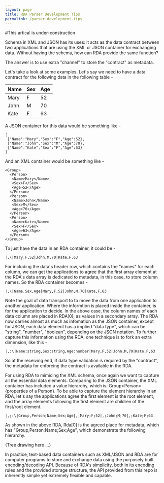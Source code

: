 ```yaml
---
layout: page
title: RDA Parser Development Tips
permalink: /parser-development-tips
---
```


#This artical is under-construction


Schema in XML and JSON has its uses: it acts as the data contract between two applications that are using the XML or JSON container for exchanging data. Without having the schema, how can RDA provide the same function?

The answer is to use extra "channel" to store the "contract" as metadata.

Let's take a look at some examples. Let's say we need to have a data contract for the following data in the following table - 

| Name | Sex | Age | 
|------|-----|-----|
| Mary | F   | 52  | 
| John | M  | 70  |
| Kate | F   | 63  | 

A JSON container for this data would be something like - 

```
[
 {"Name":"Mary","Sex":"F","Age":52},
 {"Name":"John","Sex":"M","Age":70},
 {"Name":"Kate","Sex":"F","Age":63}
]
```

And an XML container would be something like  -
```
<Group>
  <Person>
   <Name>Mary</Name>
   <Sex>F</Sex>
   <Age>52</Age>
  </Person>
  <Person>
   <Name>John</Name>
   <Sex>M</Sex>
   <Age>70</Age>
  </Person>
  <Person>
   <Name>Kate</Name>
   <Sex>F</Sex>
   <Age>63</Age>
  </Person>
</Group>
```

To just have the data in an RDA container, it could be -
```
|,\|Mary,F,52|John,M,70|Kate,F,63
```
For including the data's header row, which contains the "names" for each column, we can get the applications to agree that the first array element at the RDA's data array is dedicated to metadata, in this case, to store column names. So the RDA container becomes - 

```
|,\|Name,Sex,Age|Mary,F,52|John,M,70|Kate,F,63
```

Note the goal of data transport to to move the data from one application to another application. Where the informtion is placed inside the container, is for the application to decide. In the above case, the column names of each data column are placed in RDA[0], as values in a secondary array. The RDA now carries almost as much as infomation as the JSON container, except for JSON, each data element has a implied "data type", which can be "string", "number", "boolean", depending on the JSON notation. To further capture this information using the RDA, one technique is to fork an extra dimension, like this - 

```
|,:\|Name:string,Sex:string,Age:number|Mary,F,52|John,M,70|Kate,F,63
```

So at the receiving end, if data type validation is required by the "contract", the metadata for enforcing the contract is available in the RDA. 

For using RDA to mimicing the XML schema, once again we want to capture all the essential data elements. Comparing to the JSON container, the XML container has included a value hierarchy, which is: Group>Person>{properties of a Person}. To be able to capture the element hierarchy in an RDA, let's say the applications agree the first element is the root element, and the array elements following the first element are children of the first/root element.
```
|,;:\|Group,Person;Name;Sex;Age|,;Mary;F;52|,;John;M;70|,;Kate;F;63
```
As shown in the above RDA, Rda[0] is the agreed place for metadata, which has "Group,Person;Name;Sex;Age", which demonstrate the following hierarchy.

{Tree drawing here ...}





In practice, text-based data containers such as XML/JSON and RDA are for computer programs to store and exchange data using the purposely built encoding/decoding API. Because of RDA's simplicity, both in its encoding rules and the provided storage structure, the API provided from this repo is inherently simple yet extremely flexible and capable.

